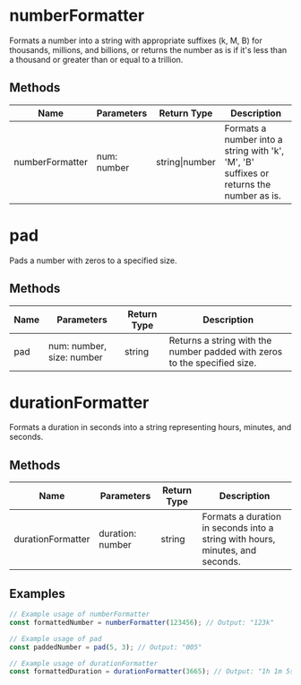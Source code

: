 # numberFormatter

Formats a number into a string with appropriate suffixes (k, M, B) for thousands, millions, and billions, or returns the number as is if it's less than a thousand or greater than or equal to a trillion.

## Methods

| Name            | Parameters     | Return Type | Description                                                                 |
|-----------------|----------------|-------------|-----------------------------------------------------------------------------|
| numberFormatter | num: number    | string\|number | Formats a number into a string with 'k', 'M', 'B' suffixes or returns the number as is. |

# pad

Pads a number with zeros to a specified size.

## Methods

| Name | Parameters            | Return Type | Description                                      |
|------|-----------------------|-------------|--------------------------------------------------|
| pad  | num: number, size: number | string      | Returns a string with the number padded with zeros to the specified size. |

# durationFormatter

Formats a duration in seconds into a string representing hours, minutes, and seconds.

## Methods

| Name             | Parameters        | Return Type | Description                                                                 |
|------------------|-------------------|-------------|-----------------------------------------------------------------------------|
| durationFormatter | duration: number | string      | Formats a duration in seconds into a string with hours, minutes, and seconds. |

## Examples

```typescript
// Example usage of numberFormatter
const formattedNumber = numberFormatter(123456); // Output: "123k"

// Example usage of pad
const paddedNumber = pad(5, 3); // Output: "005"

// Example usage of durationFormatter
const formattedDuration = durationFormatter(3665); // Output: "1h 1m 5s"
```